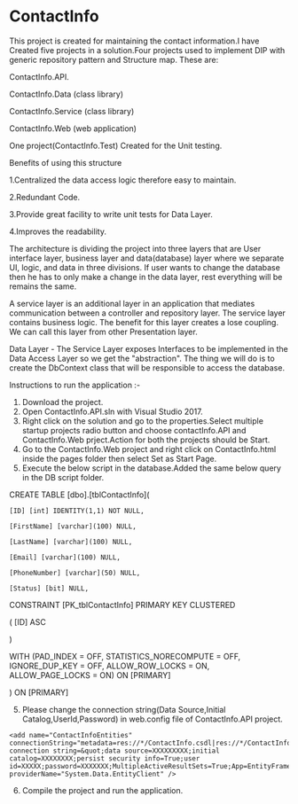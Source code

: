 # ContactInfo

This project is created for maintaining the contact information.I have Created five projects in a solution.Four projects used to implement DIP with generic repository pattern and Structure map. These are:

ContactInfo.API.

ContactInfo.Data (class library)

ContactInfo.Service (class library)

ContactInfo.Web (web application)

One project(ContactInfo.Test) Created for the Unit testing.

Benefits of using this structure

1.Centralized the data access logic therefore easy to maintain.

2.Redundant Code.

3.Provide great facility to write unit tests for Data Layer.

4.Improves the readability.


The architecture is dividing the project into three layers that are User interface layer, business layer and data(database) layer where we separate UI, logic, and data in three divisions. If user wants to change the database then he has to only make a change in the data layer, rest everything will be remains the same.

A service layer is an additional layer in an application that mediates communication between a controller and repository layer. The service layer contains business logic. The benefit for this layer creates a lose coupling. We can call this layer from other Presentation layer.

Data Layer - The Service Layer exposes Interfaces to be implemented in the Data Access Layer so we get the "abstraction". The thing we will do is to create the DbContext class that will be responsible to access the database. 

Instructions to run the application :-

1. Download the project.
2. Open ContactInfo.API.sln with Visual Studio 2017.
3. Right click on the solution and go to the properties.Select multiple startup projects radio button and choose contactInfo.API and ContactInfo.Web prject.Action for both the projects should be Start.
4. Go to the ContactInfo.Web project and right click on ContactInfo.html inside the pages folder then select Set as Start Page.
4. Execute the below script in the database.Added the same below query in the DB script folder.

CREATE TABLE [dbo].[tblContactInfo](

	[ID] [int] IDENTITY(1,1) NOT NULL,
	
	[FirstName] [varchar](100) NULL,
	
	[LastName] [varchar](100) NULL,
	
	[Email] [varchar](100) NULL,
	
	[PhoneNumber] [varchar](50) NULL,
	
	[Status] [bit] NULL,
	
 CONSTRAINT [PK_tblContactInfo] PRIMARY KEY CLUSTERED 
 
(
	[ID] ASC
	
)

WITH (PAD_INDEX = OFF, STATISTICS_NORECOMPUTE = OFF, IGNORE_DUP_KEY = OFF, ALLOW_ROW_LOCKS = ON, ALLOW_PAGE_LOCKS = ON) ON [PRIMARY]

) ON [PRIMARY]

5. Please change the connection string(Data Source,Initial Catalog,UserId,Password) in web.config file of ContactInfo.API project.

<connectionStrings>
	
    <add name="ContactInfoEntities" connectionString="metadata=res://*/ContactInfo.csdl|res://*/ContactInfo.ssdl|res://*/ContactInfo.msl;provider=System.Data.SqlClient;provider connection string=&quot;data source=XXXXXXXXX;initial catalog=XXXXXXXX;persist security info=True;user id=XXXXX;password=XXXXXXX;MultipleActiveResultSets=True;App=EntityFramework&quot;" providerName="System.Data.EntityClient" />
		
  </connectionStrings>

6. Compile the project and run the application.

